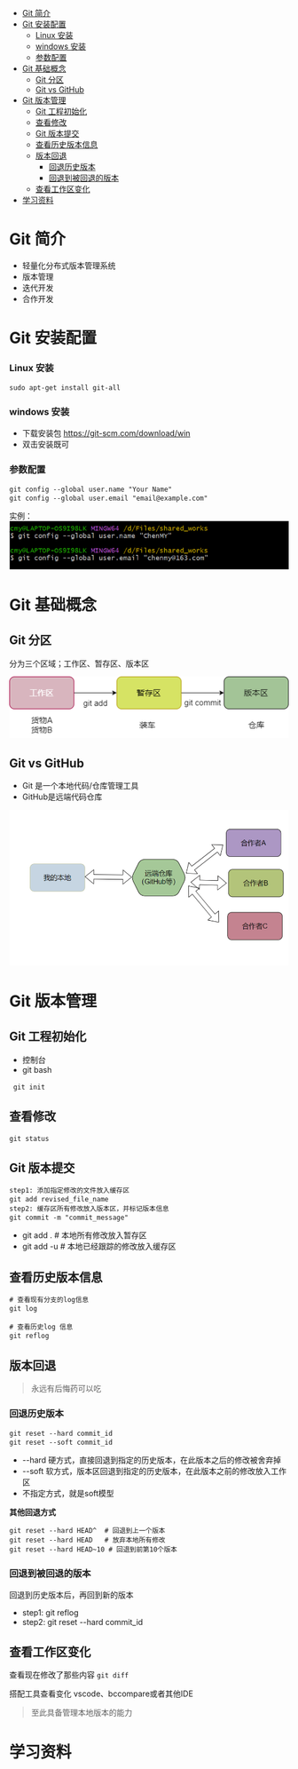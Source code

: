 
- [Git 简介](#git-简介)
- [Git 安装配置](#git-安装配置)
    - [Linux 安装](#linux-安装)
    - [windows 安装](#windows-安装)
    - [参数配置](#参数配置)
- [Git 基础概念](#git-基础概念)
  - [Git 分区](#git-分区)
  - [Git vs GitHub](#git-vs-github)
- [Git 版本管理](#git-版本管理)
  - [Git 工程初始化](#git-工程初始化)
  - [查看修改](#查看修改)
  - [Git 版本提交](#git-版本提交)
  - [查看历史版本信息](#查看历史版本信息)
  - [版本回退](#版本回退)
    - [回退历史版本](#回退历史版本)
    - [回退到被回退的版本](#回退到被回退的版本)
  - [查看工作区变化](#查看工作区变化)
- [学习资料](#学习资料)

# Git 简介
* 轻量化分布式版本管理系统
* 版本管理
* 迭代开发
* 合作开发

# Git 安装配置

### Linux 安装


```
sudo apt-get install git-all
```

### windows 安装

*  下载安装包 https://git-scm.com/download/win 
* 双击安装既可

 
### 参数配置

```
git config --global user.name "Your Name"
git config --global user.email "email@example.com"
```
实例：
![Alt text](image-1.png)

# Git 基础概念
## Git 分区
分为三个区域；工作区、暂存区、版本区

![Alt text](image.png)

## Git vs GitHub
* Git 是一个本地代码/仓库管理工具
* GitHub是远端代码仓库

![Alt text](image-2.png)


# Git 版本管理

## Git 工程初始化

* 控制台
* git bash


```
 git init
```
## 查看修改
```
git status
```


## Git 版本提交
```
step1: 添加指定修改的文件放入缓存区
git add revised_file_name
step2: 缓存区所有修改放入版本区，并标记版本信息
git commit -m "commit_message"
```
* git add .  # 本地所有修改放入暂存区
* git add -u # 本地已经跟踪的修改放入缓存区

## 查看历史版本信息
```
# 查看现有分支的log信息
git log

# 查看历史log 信息
git reflog
```

## 版本回退
> 永远有后悔药可以吃

### 回退历史版本
```
git reset --hard commit_id
git reset --soft commit_id
```
* --hard 硬方式，直接回退到指定的历史版本，在此版本之后的修改被舍弃掉
* --soft 软方式，版本区回退到指定的历史版本，在此版本之前的修改放入工作区
* 不指定方式，就是soft模型

**其他回退方式**
```
git reset --hard HEAD^  # 回退到上一个版本
git reset --hard HEAD   # 放弃本地所有修改
git reset --hard HEAD~10 # 回退到前第10个版本
```

### 回退到被回退的版本
回退到历史版本后，再回到新的版本

* step1: git reflog
* step2: git reset --hard commit_id


## 查看工作区变化
查看现在修改了那些内容
```git diff```

搭配工具查看变化 vscode、bccompare或者其他IDE


> 至此具备管理本地版本的能力

# 学习资料

